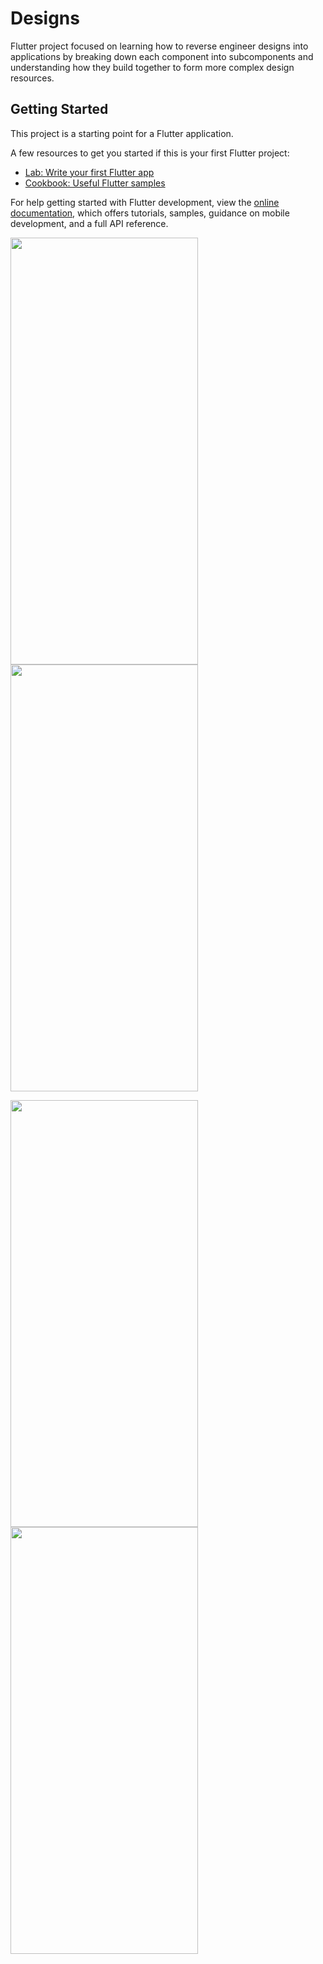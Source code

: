 # Designs

Flutter project focused on learning how to reverse engineer designs into applications by breaking down each component into subcomponents and understanding how they build together to form more complex design resources.

## Getting Started

This project is a starting point for a Flutter application.

A few resources to get you started if this is your first Flutter project:

- [Lab: Write your first Flutter app](https://docs.flutter.dev/get-started/codelab)
- [Cookbook: Useful Flutter samples](https://docs.flutter.dev/cookbook)

For help getting started with Flutter development, view the
[online documentation](https://docs.flutter.dev/), which offers tutorials,
samples, guidance on mobile development, and a full API reference.


<img src="https://user-images.githubusercontent.com/32582213/235412901-7829673a-2162-42e7-bbe2-ebe4a7ad0bc1.png" width="300" height="683"> <img src="https://user-images.githubusercontent.com/32582213/235412911-d054201f-c3bc-45f0-a371-cabe903a1af5.png" width="300" height="683">

<img src="https://user-images.githubusercontent.com/32582213/235412919-4d3969ba-deb3-485a-b4be-32926b200700.png" width="300" height="683"> <img src="https://user-images.githubusercontent.com/32582213/235412928-b527bda0-868d-49ce-932c-1e646025037a.png" width="300" height="683">

